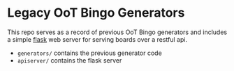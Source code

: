 Legacy OoT Bingo Generators
===

This repo serves as a record of previous OoT Bingo generators and includes a simple
[flask](http://flask.pocoo.org/) web server for serving boards over a restful api.

- `generators/` contains the previous generator code
- `apiserver/` contains the flask server


